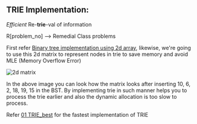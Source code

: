 
## TRIE Implementation:

*Efficient* Re-__trie__-val of information

R[problem_no] --> Remedial Class problems

First refer [Binary tree implementation using 2d array](https://github.com/FazeelUsmani/Scaler-Academy/blob/master/028%20Tries/BinaryTree2dArray.cpp), likewise, we're going to use this 2d matrix to represent nodes in trie to save memory and avoid MLE (Memory Overflow Error)

![2d matrix](https://github.com/FazeelUsmani/Scaler-Academy/blob/master/028%20Tries/img/IMG_20200512_224826.jpg)

In the above image you can look how the matrix looks after inserting 10, 6, 2, 18, 19, 15 in the BST.
By implementing trie in such manner helps you to process the trie earlier and also the dynamic allocation is too slow to process.

Refer [01 TRIE_best](https://github.com/FazeelUsmani/Scaler-Academy/blob/master/028%20Tries/01%20TRIE_best.cpp) for the fastest implementation of TRIE
